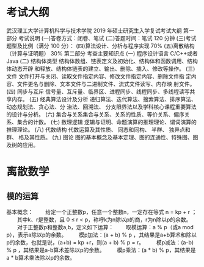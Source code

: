 # 考试大纲

武汉理工大学计算机科学与技术学院
2019 年硕士研究生入学复试考试大纲
第一部分 考试说明
(一)答卷方式：闭卷、笔试
(二)答题时间：笔试 120 分钟
(三)考试题型及比例（满分 100 分）：
(四)算法设计、分析与程序实现 70%
(五)离散结构（计算与证明题） 30%
第二部分 考查主要知识点
(一) 程序设计语言
C/C++或者 Java
(二) 结构体类型
结构体数组、链表定义及初始化、结构体和函数调用、结构体动态开辟
和释放、结构体链表的建立、输出、删除、插入、修改等操作。
(三) 文件
文件打开与关闭、读取文件指定内容、修改文件指定内容、删除文件指
定内容、文件更名与删除、文本文件与二进制文件、流式文件读写、内存映
射文件。
(四) 同步与互斥
信号量、互斥量、临界区、进程同步、线程同步、多线程读写共享内存。
(五) 经典算法设计及分析
递归算法、迭代算法、搜索算法、排序算法、 动态规划法、贪心法、分
治法、回溯法、 分支限界法以及学科核心课程重要算法的设计与分析。
(六) 集合与关系集合与关系、关系的性质、等价关系、偏序关系、集合的计数。
(七) 数理逻辑
逻辑与证明、命题演算的推理理论、谓词演算的推理理论。
(八) 代数结构
代数运算及其性质、 同态和同构、 半群、 独异点和群、 格及其性质。
(九) 图论
图的基本概念及基本定理、图的连通性、特殊图、图及树的应用。



# 离散数学

## 模的运算

基本概念： 
　　给定一个正整数p，任意一个整数n，一定存在等式 n = kp + r ； 
　　其中k、r是整数，且 0 ≤ r < p，称呼k为n除以p的商，r为n除以p的余数。 
　　对于正整数p和整数a,b，定义如下运算： 
　　取模运算：a % p（或a mod p），表示a除以p的余数。 
　　模p加法：(a + b) % p ，其结果是a+b算术和除以p的余数，也就是说，(a+b) = kp +r，则(a + b) % p = r。 
　　模p减法：(a-b) % p ，其结果是a-b算术差除以p的余数。 
　　模p乘法：(a * b) % p，其结果是 a * b算术乘法除以p的余数。 